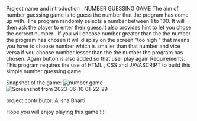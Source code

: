 Project name and introduction :
NUMBER GUESSING GAME 
The aim of  number guessing game is to guess the number that the program has come up with. The program randomly selects a number between 1 to 100. It will then ask the player to enter their guess.It also provides hint to let you chose the correct number .
If you will choose number greater than the the number the program has chosen it will display on the screen "too high " that means you have to choose number which is smaller than that number and vice versa if you choose number lesser than the the number the program has chosen.
Again button is also added so that user  play again
Requirements:
This program requires the use of  HTML , CSS and  JAVASCRIPT to build this simple number guessing game .

Snapshot of the game:
![number game]()
![Screenshot from 2023-06-10 01-22-29](https://github.com/NaveenChandraAdhikari/Front-End-Projects/assets/44281971/9f6ffc0d-989e-4175-8504-346c23ecd033)

project contributor:
Alisha Bharti

Hope you will enjoy playing this game !!!!
